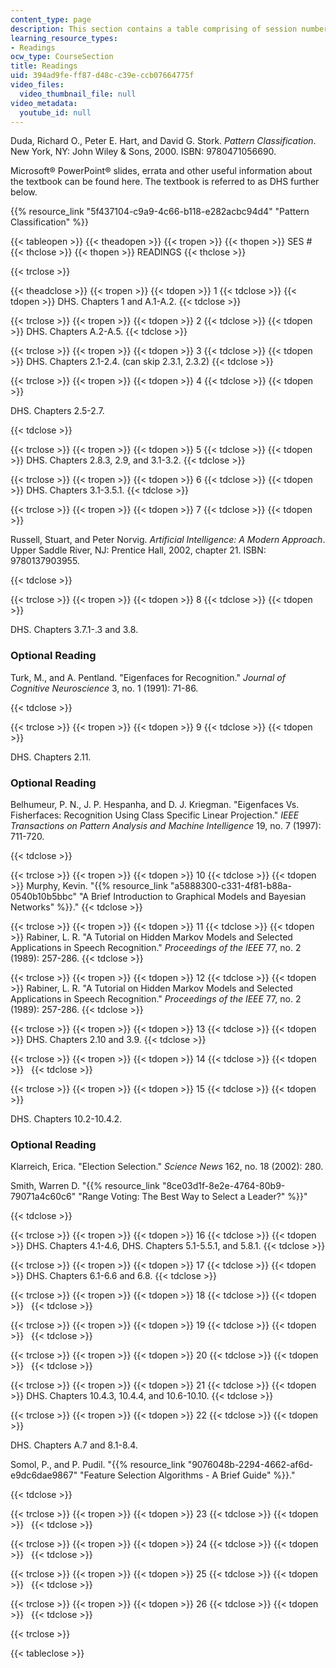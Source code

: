 ```yaml
---
content_type: page
description: This section contains a table comprising of session numbers and readings.
learning_resource_types:
- Readings
ocw_type: CourseSection
title: Readings
uid: 394ad9fe-ff87-d48c-c39e-ccb07664775f
video_files:
  video_thumbnail_file: null
video_metadata:
  youtube_id: null
---
```


Duda, Richard O., Peter E. Hart, and David G. Stork. _Pattern Classification_. New York, NY: John Wiley & Sons, 2000. ISBN: 9780471056690.

Microsoft® PowerPoint® slides, errata and other useful information about the textbook can be found here. The textbook is referred to as DHS further below.

{{% resource_link "5f437104-c9a9-4c66-b118-e282acbc94d4" "Pattern Classification" %}}

{{< tableopen >}}
{{< theadopen >}}
{{< tropen >}}
{{< thopen >}}
SES #
{{< thclose >}}
{{< thopen >}}
READINGS
{{< thclose >}}

{{< trclose >}}

{{< theadclose >}}
{{< tropen >}}
{{< tdopen >}}
1
{{< tdclose >}}
{{< tdopen >}}
DHS. Chapters 1 and A.1-A.2.
{{< tdclose >}}

{{< trclose >}}
{{< tropen >}}
{{< tdopen >}}
2
{{< tdclose >}}
{{< tdopen >}}
DHS. Chapters A.2-A.5.
{{< tdclose >}}

{{< trclose >}}
{{< tropen >}}
{{< tdopen >}}
3
{{< tdclose >}}
{{< tdopen >}}
DHS. Chapters 2.1-2.4. (can skip 2.3.1, 2.3.2)
{{< tdclose >}}

{{< trclose >}}
{{< tropen >}}
{{< tdopen >}}
4
{{< tdclose >}}
{{< tdopen >}}


DHS. Chapters 2.5-2.7.


{{< tdclose >}}

{{< trclose >}}
{{< tropen >}}
{{< tdopen >}}
5
{{< tdclose >}}
{{< tdopen >}}
DHS. Chapters 2.8.3, 2.9, and 3.1-3.2.
{{< tdclose >}}

{{< trclose >}}
{{< tropen >}}
{{< tdopen >}}
6
{{< tdclose >}}
{{< tdopen >}}
DHS. Chapters 3.1-3.5.1.
{{< tdclose >}}

{{< trclose >}}
{{< tropen >}}
{{< tdopen >}}
7
{{< tdclose >}}
{{< tdopen >}}


Russell, Stuart, and Peter Norvig. _Artificial Intelligence: A Modern Approach_. Upper Saddle River, NJ: Prentice Hall, 2002, chapter 21. ISBN: 9780137903955.


{{< tdclose >}}

{{< trclose >}}
{{< tropen >}}
{{< tdopen >}}
8
{{< tdclose >}}
{{< tdopen >}}


DHS. Chapters 3.7.1-.3 and 3.8.

### Optional Reading

Turk, M., and A. Pentland. "Eigenfaces for Recognition." _Journal of Cognitive Neuroscience_ 3, no. 1 (1991): 71-86.


{{< tdclose >}}

{{< trclose >}}
{{< tropen >}}
{{< tdopen >}}
9
{{< tdclose >}}
{{< tdopen >}}


DHS. Chapters 2.11.

### Optional Reading

Belhumeur, P. N., J. P. Hespanha, and D. J. Kriegman. "Eigenfaces Vs. Fisherfaces: Recognition Using Class Specific Linear Projection." _IEEE Transactions on Pattern Analysis and Machine Intelligence_ 19, no. 7 (1997): 711-720.


{{< tdclose >}}

{{< trclose >}}
{{< tropen >}}
{{< tdopen >}}
10
{{< tdclose >}}
{{< tdopen >}}
Murphy, Kevin. "{{% resource_link "a5888300-c331-4f81-b88a-0540b10b5bbc" "A Brief Introduction to Graphical Models and Bayesian Networks" %}}."
{{< tdclose >}}

{{< trclose >}}
{{< tropen >}}
{{< tdopen >}}
11
{{< tdclose >}}
{{< tdopen >}}
Rabiner, L. R. "A Tutorial on Hidden Markov Models and Selected Applications in Speech Recognition." _Proceedings of the IEEE_ 77, no. 2 (1989): 257-286.
{{< tdclose >}}

{{< trclose >}}
{{< tropen >}}
{{< tdopen >}}
12
{{< tdclose >}}
{{< tdopen >}}
Rabiner, L. R. "A Tutorial on Hidden Markov Models and Selected Applications in Speech Recognition." _Proceedings of the IEEE_ 77, no. 2 (1989): 257-286.
{{< tdclose >}}

{{< trclose >}}
{{< tropen >}}
{{< tdopen >}}
13
{{< tdclose >}}
{{< tdopen >}}
DHS. Chapters 2.10 and 3.9.
{{< tdclose >}}

{{< trclose >}}
{{< tropen >}}
{{< tdopen >}}
14
{{< tdclose >}}
{{< tdopen >}}
 
{{< tdclose >}}

{{< trclose >}}
{{< tropen >}}
{{< tdopen >}}
15
{{< tdclose >}}
{{< tdopen >}}


DHS. Chapters 10.2-10.4.2.

### Optional Reading

Klarreich, Erica. "Election Selection." _Science News_ 162, no. 18 (2002): 280.

Smith, Warren D. "{{% resource_link "8ce03d1f-8e2e-4764-80b9-79071a4c60c6" "Range Voting: The Best Way to Select a Leader?" %}}"


{{< tdclose >}}

{{< trclose >}}
{{< tropen >}}
{{< tdopen >}}
16
{{< tdclose >}}
{{< tdopen >}}
DHS. Chapters 4.1-4.6, DHS. Chapters 5.1-5.5.1, and 5.8.1.
{{< tdclose >}}

{{< trclose >}}
{{< tropen >}}
{{< tdopen >}}
17
{{< tdclose >}}
{{< tdopen >}}
DHS. Chapters 6.1-6.6 and 6.8.
{{< tdclose >}}

{{< trclose >}}
{{< tropen >}}
{{< tdopen >}}
18
{{< tdclose >}}
{{< tdopen >}}
 
{{< tdclose >}}

{{< trclose >}}
{{< tropen >}}
{{< tdopen >}}
19
{{< tdclose >}}
{{< tdopen >}}
 
{{< tdclose >}}

{{< trclose >}}
{{< tropen >}}
{{< tdopen >}}
20
{{< tdclose >}}
{{< tdopen >}}
 
{{< tdclose >}}

{{< trclose >}}
{{< tropen >}}
{{< tdopen >}}
21
{{< tdclose >}}
{{< tdopen >}}
DHS. Chapters 10.4.3, 10.4.4, and 10.6-10.10.
{{< tdclose >}}

{{< trclose >}}
{{< tropen >}}
{{< tdopen >}}
22
{{< tdclose >}}
{{< tdopen >}}


DHS. Chapters A.7 and 8.1-8.4.

Somol, P., and P. Pudil. "{{% resource_link "9076048b-2294-4662-af6d-e9dc6dae9867" "Feature Selection Algorithms - A Brief Guide" %}}."


{{< tdclose >}}

{{< trclose >}}
{{< tropen >}}
{{< tdopen >}}
23
{{< tdclose >}}
{{< tdopen >}}
 
{{< tdclose >}}

{{< trclose >}}
{{< tropen >}}
{{< tdopen >}}
24
{{< tdclose >}}
{{< tdopen >}}
 
{{< tdclose >}}

{{< trclose >}}
{{< tropen >}}
{{< tdopen >}}
25
{{< tdclose >}}
{{< tdopen >}}
 
{{< tdclose >}}

{{< trclose >}}
{{< tropen >}}
{{< tdopen >}}
26
{{< tdclose >}}
{{< tdopen >}}
 
{{< tdclose >}}

{{< trclose >}}

{{< tableclose >}}